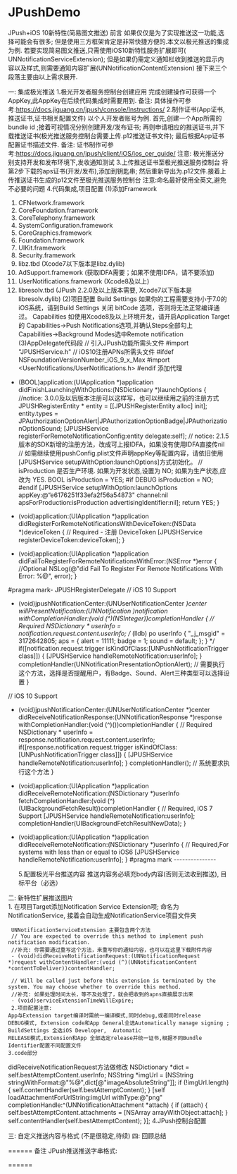 # JPushDemo
JPush+iOS 10新特性(简易图文推送)
前言
     如果仅仅是为了实现推送这一功能,选择可能会有很多; 但是使用三方框架肯定是非常快捷方便的.本文以极光推送的集成为例.
     若要实现简易图文推送,只需使用iOS10新特性服务扩展即可( UNNotificationServiceExtension);
     但是如果仍需定义通知栏收到推送的显示内容以及样式,则需要通知内容扩展(UNNotificationContentExtension)
    接下来三个段落主要由以上需求展开.

一: 集成极光推送
     1.极光开发者服务控制台创建应用
          完成创建操作可获得一个AppKey,此AppKey在后续代码集成时需要用到.
          备注: 具体操作可参考:https://docs.jiguang.cn/jpush/console/Instructions/
     2.制作证书(App证书,推送证书,证书相关配置文件)
          以个人开发者账号为例. 首先,创建一个App所需的bundle id ;接着可视情况分别创建开发/发布证书;  再则申请相应的推送证书,并下载推送证书(极光推送服务控制台需要上传.p12推送证书文件); 最后根据App证书配置证书描述文件.
          备注: 证书制作可参考:https://docs.jiguang.cn/jpush/client/iOS/ios_cer_guide/
          注意: 极光推送分别支持开发和发布环境下,发收通知测试
     3.上传推送证书至极光推送服务控制台
          将第2步下载的aps证书(开发/发布),添加到钥匙串; 然后重新导出为.p12文件.接着上传推送证书生成的p12文件至极光推送服务控制台
          注意:命名最好使用全英文,避免不必要的问题
     4.代码集成,项目配置
      (1)添加Framework
1. CFNetwork.framework
2. CoreFoundation.framework
3. CoreTelephony.framework
4. SystemConfiguration.framework
5. CoreGraphics.framework
6. Foundation.framework
7. UIKit.framework
8. Security.framework
9. libz.tbd (Xcode7以下版本是libz.dylib)
10. AdSupport.framework (获取IDFA需要；如果不使用IDFA，请不要添加)
11. UserNotifications.framework (Xcode8及以上)
12. libresolv.tbd (JPush 2.2.0及以上版本需要, Xcode7以下版本是libresolv.dylib)
     (2)项目配置
    Build Settings
    如果你的工程需要支持小于7.0的iOS系统，请到Build Settings 关闭 bitCode 选项，否则将无法正常编译通过。
    Capabilities
    如使用Xcode8及以上环境开发，请开启Application Target的
    Capabilities->Push Notifications选项,并确认Steps全部勾上
    Capabilities->Background Modes选中Remote notification
     (3)AppDelegate代码段
// 引入JPush功能所需头文件
#import "JPUSHService.h"
// iOS10注册APNs所需头文件
#ifdef NSFoundationVersionNumber_iOS_9_x_Max
#import <UserNotifications/UserNotifications.h>
#endif
添加代理 <JPUSHRegisterDelegate>

- (BOOL)application:(UIApplication *)application didFinishLaunchingWithOptions:(NSDictionary *)launchOptions 
{
    //notice: 3.0.0及以后版本注册可以这样写，也可以继续用之前的注册方式
    JPUSHRegisterEntity * entity = [[JPUSHRegisterEntity alloc] init];
    entity.types = JPAuthorizationOptionAlert|JPAuthorizationOptionBadge|JPAuthorizationOptionSound;
    [JPUSHService registerForRemoteNotificationConfig:entity delegate:self];
    // notice: 2.1.5版本的SDK新增的注册方法，改成可上报IDFA，如果没有使用IDFA直接传nil
    // 如需继续使用pushConfig.plist文件声明appKey等配置内容，请依旧使用[JPUSHService setupWithOption:launchOptions]方式初始化。
    // isProduction 是否生产环境. 如果为开发状态,设置为 NO; 如果为生产状态,应改为 YES.
    BOOL isProduction = YES;
#if DEBUG
    isProduction = NO;
#endif
    [JPUSHService setupWithOption:launchOptions appKey:@“e6176251f33efa2f56a54873" channel:nil apsForProduction:isProduction advertisingIdentifier:nil];
    return YES;
}

- (void)application:(UIApplication *)application
didRegisterForRemoteNotificationsWithDeviceToken:(NSData *)deviceToken {
   // Required - 注册 DeviceToken
    [JPUSHService registerDeviceToken:deviceToken];
}

- (void)application:(UIApplication *)application didFailToRegisterForRemoteNotificationsWithError:(NSError *)error {
    //Optional
    NSLog(@"did Fail To Register For Remote Notifications With Error: %@", error);
}

#pragma mark- JPUSHRegisterDelegate
// iOS 10 Support
- (void)jpushNotificationCenter:(UNUserNotificationCenter *)center willPresentNotification:(UNNotification *)notification withCompletionHandler:(void (^)(NSInteger))completionHandler {
    // Required
    NSDictionary * userInfo = notification.request.content.userInfo;
    /**
     (lldb) po userInfo
     {
     "_j_msgid" = 3172642805;
     aps =     {
        alert = 11111;
        badge = 1;
        sound = default;
        };
     }
     */
    if([notification.request.trigger isKindOfClass:[UNPushNotificationTrigger class]]) {
        [JPUSHService handleRemoteNotification:userInfo];
    }
    completionHandler(UNNotificationPresentationOptionAlert); // 需要执行这个方法，选择是否提醒用户，有Badge、Sound、Alert三种类型可以选择设置
}

// iOS 10 Support
- (void)jpushNotificationCenter:(UNUserNotificationCenter *)center didReceiveNotificationResponse:(UNNotificationResponse *)response withCompletionHandler:(void (^)())completionHandler {
    // Required
    NSDictionary * userInfo = response.notification.request.content.userInfo;
    if([response.notification.request.trigger isKindOfClass:[UNPushNotificationTrigger class]]) {
        [JPUSHService handleRemoteNotification:userInfo];
    }
    completionHandler();  // 系统要求执行这个方法
}

- (void)application:(UIApplication *)application didReceiveRemoteNotification:(NSDictionary *)userInfo fetchCompletionHandler:(void (^)(UIBackgroundFetchResult))completionHandler {
    // Required, iOS 7 Support
    [JPUSHService handleRemoteNotification:userInfo];
    completionHandler(UIBackgroundFetchResultNewData);
}

- (void)application:(UIApplication *)application didReceiveRemoteNotification:(NSDictionary *)userInfo {
    // Required,For systems with less than or equal to iOS6
    [JPUSHService handleRemoteNotification:userInfo];
}
#pragma mark ---------------


     5.配置极光平台推送内容
          推送内容务必填充body内容(否则无法收到推送), 目标平台（必选）

二: 新特性扩展推送图片  
     1. 在项目Target添加Notification Service Extension项; 命名为 NotificationService,
接着会自动生成NotificationService项目文件夹

     UNNotificationServiceExtension 主要包含两个方法
     // You are expected to override this method to implement push notification modification.
     //补充: 你需要通过重写这个方法，来重写你的通知内容，也可以在这里下载附件内容
     - (void)didReceiveNotificationRequest:(UNNotificationRequest *)request withContentHandler:(void (^)(UNNotificationContent *contentToDeliver))contentHandler;

     // Will be called just before this extension is terminated by the system. You may choose whether to override this method.
     //补充: 如果处理时间太长，等不及处理了，就会把收到的apns直接展示出来
     - (void)serviceExtensionTimeWillExpire;
     2.项目配置注意:
    App与Extension target编译时需统一编译模式,同时debug,或者同时release
    DEBUG模式, Extension code和App General全选Automatically manage signing ;  BuildSettings 全选iOS Developer,  Automatic
    RELEASE模式,Extension和App 全部选定release并统一证书,根据不同Bundle Identifier配置不同配置文件
    3.code部分
   didReceiveNotificationRequest方法做修改
    NSDictionary *dict =  self.bestAttemptContent.userInfo;
    NSString *imgUrl = [NSString stringWithFormat:@"%@",dict[@"imageAbsoluteString"]];
    if (!imgUrl.length) {
        self.contentHandler(self.bestAttemptContent);
    }
    [self loadAttachmentForUrlString:imgUrl withType:@"png" completionHandle:^(UNNotificationAttachment *attach) {
        if (attach) {
            self.bestAttemptContent.attachments = [NSArray arrayWithObject:attach];
        }
        self.contentHandler(self.bestAttemptContent);
    }];
   4.JPush控制台配置 

      
三: 自定义推送内容与格式 (不是很稳定,待续)
四: 回顾总结





======
备注
JPush推送推送字串格式:

======

